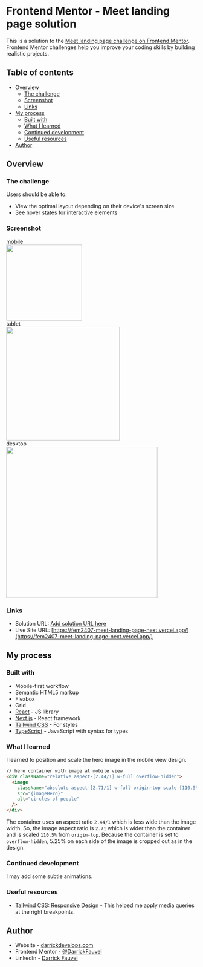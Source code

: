 # Frontend Mentor - Meet landing page solution

This is a solution to the [Meet landing page challenge on Frontend Mentor](https://www.frontendmentor.io/challenges/meet-landing-page-rbTDS6OUR). Frontend Mentor challenges help you improve your coding skills by building realistic projects.

## Table of contents

- [Overview](#overview)
  - [The challenge](#the-challenge)
  - [Screenshot](#screenshot)
  - [Links](#links)
- [My process](#my-process)
  - [Built with](#built-with)
  - [What I learned](#what-i-learned)
  - [Continued development](#continued-development)
  - [Useful resources](#useful-resources)
- [Author](#author)

## Overview

### The challenge

Users should be able to:

- View the optimal layout depending on their device's screen size
- See hover states for interactive elements

### Screenshot

mobile<br>
<img src="https://github.com/DarrickFauvel/fem2407-meet-landing-page-next/blob/main/screenshot-mobile.png?raw=true" width="200" />
<br>
tablet<br>
<img src="https://github.com/DarrickFauvel/fem2407-meet-landing-page-next/blob/main/screenshot-tablet.png?raw=true" width="300" />
<br>
desktop<br>
<img src="https://github.com/DarrickFauvel/fem2407-meet-landing-page-next/blob/main/screenshot-desktop.png?raw=true" width="400" />

### Links

- Solution URL: [Add solution URL here](https://your-solution-url.com)
- Live Site URL: [https://fem2407-meet-landing-page-next.vercel.app/](https://fem2407-meet-landing-page-next.vercel.app/)

## My process

### Built with

- Mobile-first workflow
- Semantic HTML5 markup
- Flexbox
- Grid
- [React](https://reactjs.org/) - JS library
- [Next.js](https://nextjs.org/) - React framework
- [Tailwind CSS](https://tailwindcss.com/) - For styles
- [TypeScript](https://www.typescriptlang.org/) - JavaScript with syntax for types

### What I learned

I learned to position and scale the hero image in the mobile view design.

```html
// hero container with image at mobile view
<div className="relative aspect-[2.44/1] w-full overflow-hidden">
  <image
    className="absolute aspect-[2.71/1] w-full origin-top scale-[110.5%]"
    src="{imageHero}"
    alt="circles of people"
  />
</div>
```

The container uses an aspect ratio `2.44/1` which is less wide than the image width. So, the image aspect ratio is `2.71` which is wider than the container and is scaled `110.5%` from `origin-top`. Because the container is set to `overflow-hidden`, 5.25% on each side of the image is cropped out as in the design.

### Continued development

I may add some subtle animations.

### Useful resources

- [Tailwind CSS: Responsive Design](https://tailwindcss.com/docs/responsive-design) - This helped me apply media queries at the right breakpoints.

## Author

- Website - [darrickdevelops.com](https://darrickdevelops.com)
- Frontend Mentor - [@DarrickFauvel](https://www.frontendmentor.io/profile/DarrickFauvel)
- LinkedIn - [Darrick Fauvel](https://www.linkedin.com/in/darrickfauvel/)
